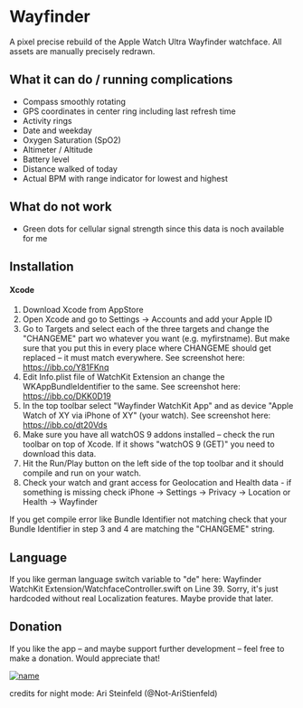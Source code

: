 
# Wayfinder

A pixel precise rebuild of the Apple Watch Ultra Wayfinder watchface. All assets are manually precisely redrawn.




## What it can do / running complications

 - Compass smoothly rotating 
 - GPS coordinates in center ring including last refresh time
 - Activity rings
 - Date and weekday
 - Oxygen Saturation (SpO2)
 - Altimeter / Altitude
 - Battery level
 - Distance walked of today
 - Actual BPM with range indicator for lowest and highest

## What do not work

 - Green dots for cellular signal strength since this data is noch available for me



## Installation

#### Xcode

1. Download Xcode from AppStore
2. Open Xcode and go to Settings -> Accounts and add your Apple ID
3. Go to Targets and select each of the three targets and change the "CHANGEME" part wo whatever you want (e.g. myfirstname). But make sure that you put this in every place where CHANGEME should get replaced – it must match everywhere. See screenshot here: https://ibb.co/Y81FKnq
4. Edit Info.plist file of WatchKit Extension an change the WKAppBundleIdentifier to the same. See screenshot here: https://ibb.co/DKK0D19
5. In the top toolbar select "Wayfinder WatchKit App" and as device "Apple Watch of XY via iPhone of XY" (your watch). See screenshot here: https://ibb.co/dt20Vds
6. Make sure you have all watchOS 9 addons installed – check the run toolbar on top of Xcode. If it shows "watchOS 9 (GET)" you need to download this data.
7. Hit the Run/Play button on the left side of the top toolbar and it should compile and run on your watch.
8. Check your watch and grant access for Geolocation and Health data - if something is missing check iPhone -> Settings -> Privacy -> Location or Health -> Wayfinder 

If you get compile error like Bundle Identifier not matching check that your Bundle Identifier in step 3 and 4 are matching the "CHANGEME" string.

## Language

If you like german language switch variable to "de" here: Wayfinder WatchKit Extension/WatchfaceController.swift on Line 39. Sorry, it's just hardcoded without real Localization features. Maybe provide that later.

## Donation

If you like the app – and maybe support further development – feel free to make a donation. Would appreciate that!




[![name](https://i.ibb.co/fnR0zd1/donate.png)](https://www.paypal.com/donate/?hosted_button_id=XG74YTYPGZRFL)



credits for night mode: Ari Steinfeld (@Not-AriStienfeld)
